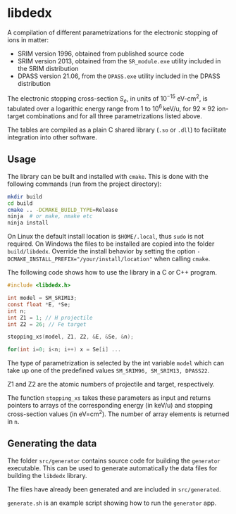 # libdedx

A compilation of different parametrizations for the electronic stopping of ions in matter:
- SRIM version 1996, obtained from published source code
- SRIM version 2013, obtained from the `SR_module.exe` utility included in the SRIM distribution
- DPASS version 21.06, from the `DPASS.exe` utility included in the DPASS distribution

The electronic stopping cross-section $S_e$, in units of $10^{-15}$ eV-cm$^2$, is tabulated over a logarithic energy range from $1$ to $10^6$ keV/u, for $92 \times 92$ ion-target combinations and for all three parametrizations listed above.

The tables are compiled as a plain C shared library (`.so` or `.dll`) to facilitate integration into other software.

## Usage

The library can be built and installed with `cmake`.
This is done with the following commands (run from the project directory):

```bash
mkdir build
cd build
cmake .. -DCMAKE_BUILD_TYPE=Release
ninja  # or make, nmake etc
ninja install
```
On Linux the default install location is `$HOME/.local`, thus `sudo` is not required.
On Windows the files to be installed are copied into the folder `build/libdedx`.
Override the install behavior by setting the option `-DCMAKE_INSTALL_PREFIX="/your/install/location"` when calling `cmake`.

The following code shows how to use the library in a C or C++ program.

```c
#include <libdedx.h>

int model = SM_SRIM13;
const float *E, *Se;
int n;
int Z1 = 1; // H projectile
int Z2 = 26; // Fe target

stopping_xs(model, Z1, Z2, &E, &Se, &n);

for(int i=0; i<n; i++) x = Se[i] ...
```

The type of parametrization is selected by the int variable `model` which can take up one of the predefined values `SM_SRIM96, SM_SRIM13, DPASS22`.

Z1 and Z2 are the atomic numbers of projectile and target, respectively.

The function `stopping_xs` takes these parameters as input and returns pointers to arrays of the corresponding energy (in keV/u) and stopping cross-section values (in eV=cm$^2$). The number of array elements is returned in `n`.

## Generating the data

The folder `src/generator` contains source code for building the `generator` executable. 
This can be used to generate automatically the data files for building the `libdedx` library.

The files have already been generated and are included in `src/generated`. 

`generate.sh` is an example script showing how to run the `generator` app.

